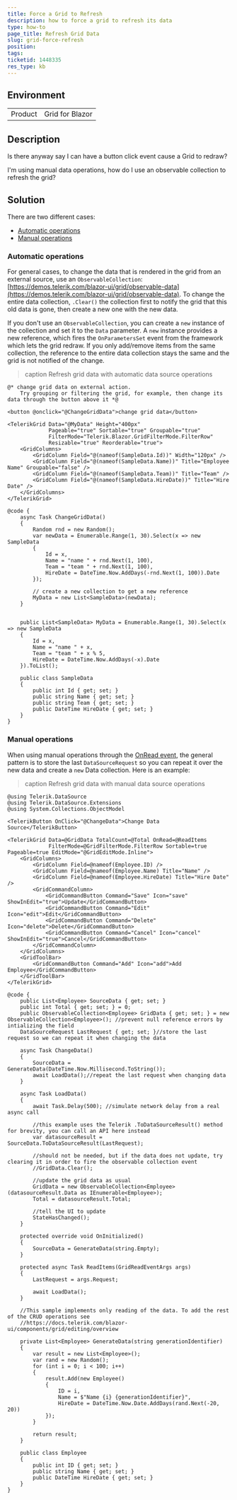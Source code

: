 ```yaml
---
title: Force a Grid to Refresh
description: how to force a grid to refresh its data
type: how-to
page_title: Refresh Grid Data
slug: grid-force-refresh
position: 
tags: 
ticketid: 1448335
res_type: kb
---
```


## Environment
<table>
	<tbody>
		<tr>
			<td>Product</td>
			<td>Grid for Blazor</td>
		</tr>
	</tbody>
</table>


## Description

Is there anyway say I can have a button click event cause a Grid to redraw? 

I'm using manual data operations, how do I use an observable collection to refresh the grid?

## Solution

There are two different cases:

* [Automatic operations](#automatic-operations)
* [Manual operations](#manual-operations)

### Automatic operations

For general cases, to change the data that is rendered in the grid from an external source, use an `ObservableCollection`: [https://demos.telerik.com/blazor-ui/grid/observable-data](https://demos.telerik.com/blazor-ui/grid/observable-data). To change the entire data collection, `.Clear()` the collection first to notify the grid that this old data is gone, then create a new one with the new data.

If you don't use an `ObservableCollection`, you can create a `new` instance of the collection and set it to the `Data` parameter. A `new` instance provides a new reference, which fires the `OnParametersSet` event from the framework which lets the grid redraw. If you only add/remove items from the same collection, the reference to the entire data collection stays the same and the grid is not notified of the change.

>caption Refresh grid data with automatic data source operations


````CSHTML
@* change grid data on external action. 
    Try grouping or filtering the grid, for example, then change its data through the button above it *@

<button @onclick="@ChangeGridData">change grid data</button>

<TelerikGrid Data="@MyData" Height="400px"
             Pageable="true" Sortable="true" Groupable="true"
             FilterMode="Telerik.Blazor.GridFilterMode.FilterRow"
             Resizable="true" Reorderable="true">
    <GridColumns>
        <GridColumn Field="@(nameof(SampleData.Id))" Width="120px" />
        <GridColumn Field="@(nameof(SampleData.Name))" Title="Employee Name" Groupable="false" />
        <GridColumn Field="@(nameof(SampleData.Team))" Title="Team" />
        <GridColumn Field="@(nameof(SampleData.HireDate))" Title="Hire Date" />
    </GridColumns>
</TelerikGrid>

@code {
    async Task ChangeGridData()
    {
        Random rnd = new Random();
        var newData = Enumerable.Range(1, 30).Select(x => new SampleData
        {
            Id = x,
            Name = "name " + rnd.Next(1, 100),
            Team = "team " + rnd.Next(1, 100),
            HireDate = DateTime.Now.AddDays(-rnd.Next(1, 100)).Date
        });

        // create a new collection to get a new reference
        MyData = new List<SampleData>(newData);
    }
    

    public List<SampleData> MyData = Enumerable.Range(1, 30).Select(x => new SampleData
    {
        Id = x,
        Name = "name " + x,
        Team = "team " + x % 5,
        HireDate = DateTime.Now.AddDays(-x).Date
    }).ToList();

    public class SampleData
    {
        public int Id { get; set; }
        public string Name { get; set; }
        public string Team { get; set; }
        public DateTime HireDate { get; set; }
    }
}
````

### Manual operations

When using manual operations through the [OnRead event](https://docs.telerik.com/blazor-ui/components/grid/manual-operations), the general pattern is to store the last `DataSourceRequest` so you can repeat it over the new data and create a `new` Data collection. Here is an example:

>caption Refresh grid data with manual data source operations


````CSHTML
@using Telerik.DataSource
@using Telerik.DataSource.Extensions
@using System.Collections.ObjectModel

<TelerikButton OnClick="@ChangeData">Change Data Source</TelerikButton>

<TelerikGrid Data=@GridData TotalCount=@Total OnRead=@ReadItems
             FilterMode=@GridFilterMode.FilterRow Sortable=true Pageable=true EditMode="@GridEditMode.Inline">
    <GridColumns>
        <GridColumn Field=@nameof(Employee.ID) />
        <GridColumn Field=@nameof(Employee.Name) Title="Name" />
        <GridColumn Field=@nameof(Employee.HireDate) Title="Hire Date" />
        <GridCommandColumn>
            <GridCommandButton Command="Save" Icon="save" ShowInEdit="true">Update</GridCommandButton>
            <GridCommandButton Command="Edit" Icon="edit">Edit</GridCommandButton>
            <GridCommandButton Command="Delete" Icon="delete">Delete</GridCommandButton>
            <GridCommandButton Command="Cancel" Icon="cancel" ShowInEdit="true">Cancel</GridCommandButton>
        </GridCommandColumn>
    </GridColumns>
    <GridToolBar>
        <GridCommandButton Command="Add" Icon="add">Add Employee</GridCommandButton>
    </GridToolBar>
</TelerikGrid>

@code {
    public List<Employee> SourceData { get; set; }
    public int Total { get; set; } = 0;
    public ObservableCollection<Employee> GridData { get; set; } = new ObservableCollection<Employee>(); //prevent null reference errors by intializing the field
    DataSourceRequest LastRequest { get; set; }//store the last request so we can repeat it when changing the data

    async Task ChangeData()
    {
        SourceData = GenerateData(DateTime.Now.Millisecond.ToString());
        await LoadData();//repeat the last request when changing data
    }

    async Task LoadData()
    {
        await Task.Delay(500); //simulate network delay from a real async call
        
        //this example uses the Telerik .ToDataSourceResult() method for brevity, you can call an API here instead
        var datasourceResult = SourceData.ToDataSourceResult(LastRequest);

        //should not be needed, but if the data does not update, try clearing it in order to fire the observable collection event
        //GridData.Clear();

        //update the grid data as usual
        GridData = new ObservableCollection<Employee>(datasourceResult.Data as IEnumerable<Employee>);
        Total = datasourceResult.Total;

        //tell the UI to update
        StateHasChanged();
    }

    protected override void OnInitialized()
    {
        SourceData = GenerateData(string.Empty);
    }

    protected async Task ReadItems(GridReadEventArgs args)
    {
        LastRequest = args.Request;

        await LoadData();
    }

    //This sample implements only reading of the data. To add the rest of the CRUD operations see
    //https://docs.telerik.com/blazor-ui/components/grid/editing/overview

    private List<Employee> GenerateData(string generationIdentifier)
    {
        var result = new List<Employee>();
        var rand = new Random();
        for (int i = 0; i < 100; i++)
        {
            result.Add(new Employee()
            {
                ID = i,
                Name = $"Name {i} {generationIdentifier}",
                HireDate = DateTime.Now.Date.AddDays(rand.Next(-20, 20))
            });
        }

        return result;
    }

    public class Employee
    {
        public int ID { get; set; }
        public string Name { get; set; }
        public DateTime HireDate { get; set; }
    }
}
````
